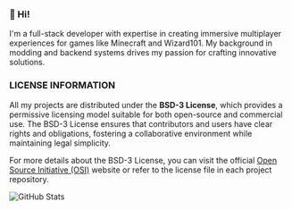 ### 👋 Hi!  
I'm a full-stack developer with expertise in creating immersive multiplayer experiences for games like Minecraft and Wizard101.
My background in modding and backend systems drives my passion for crafting innovative solutions.

### LICENSE INFORMATION

All my projects are distributed under the **BSD-3 License**, which provides a permissive licensing model suitable for both open-source and commercial use. The BSD-3 License ensures that contributors and users have clear rights and obligations, fostering a collaborative environment while maintaining legal simplicity.

For more details about the BSD-3 License, you can visit the official [Open Source Initiative (OSI)](https://opensource.org/licenses/BSD-3-Clause) website or refer to the license file in each project repository.

![GitHub Stats](https://github-readme-stats.vercel.app/api?username=cybellereaper&hide=contribs,issues,prs&show_icons=true&hide_title=true&hide_rank=true&hide_border=true&bg_color=1a1c18&icon_color=b1ad75&text_color=b1ad75&include_all_commits=true&disable_animations=true)

